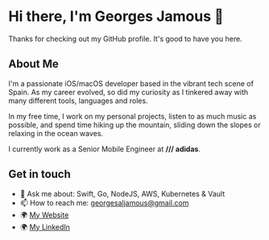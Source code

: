 # Hi there, I'm Georges Jamous 👋

Thanks for checking out my GitHub profile. It's good to have you here.

## About Me

I'm a passionate iOS/macOS developer based in the vibrant tech scene of Spain.
As my career evolved, so did my curiosity as I tinkered away with many different tools, languages and roles.

In my free time, I work on my personal projects, listen to as much music as possible, and spend time hiking up the mountain, sliding down the slopes or relaxing in the ocean waves.

I currently work as a Senior Mobile Engineer at **/// adidas**.

## Get in touch

- 💬 Ask me about: Swift, Go, NodeJS, AWS, Kubernetes & Vault
- 📫 How to reach me: georgesaljamous@gmail.com
- 🌍 [My Website](http://www.georgesjamous.com)
- 🌍 [My LinkedIn](https://www.linkedin.com/in/georgesjamous/)

<!--
**georgesjamous/georgesjamous** is a ✨ _special_ ✨ repository because its `README.md` (this file) appears on your GitHub profile.

Here are some ideas to get you started:

- 🔭 I’m currently working on ...
- 🌱 I’m currently learning ...
- 👯 I’m looking to collaborate on ...
- 🤔 I’m looking for help with ...
- 💬 Ask me about ...
- 📫 How to reach me: ...
- 😄 Pronouns: ...
- ⚡ Fun fact: ...
-->
